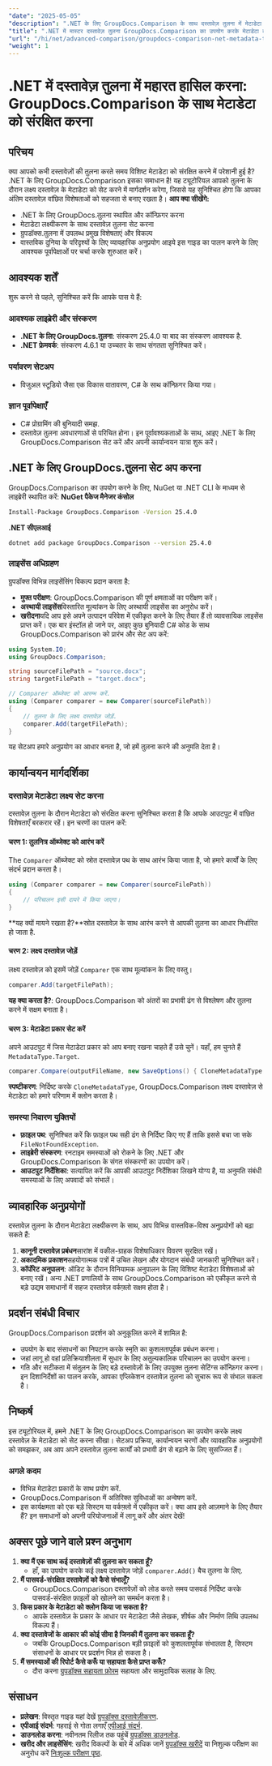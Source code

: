 ```yaml
---
"date": "2025-05-05"
"description": ".NET के लिए GroupDocs.Comparison के साथ दस्तावेज़ तुलना में मेटाडेटा लक्ष्य निर्धारित करने का तरीका जानें। अपने दस्तावेज़ प्रबंधन कौशल को बेहतर बनाएँ और सटीक मेटाडेटा संरक्षण सुनिश्चित करें।"
"title": ".NET में मास्टर दस्तावेज़ तुलना GroupDocs.Comparison का उपयोग करके मेटाडेटा को संरक्षित करें"
"url": "/hi/net/advanced-comparison/groupdocs-comparison-net-metadata-target/"
"weight": 1
---
```


# .NET में दस्तावेज़ तुलना में महारत हासिल करना: GroupDocs.Comparison के साथ मेटाडेटा को संरक्षित करना
## परिचय
क्या आपको कभी दस्तावेज़ों की तुलना करते समय विशिष्ट मेटाडेटा को संरक्षित करने में परेशानी हुई है? .NET के लिए GroupDocs.Comparison इसका समाधान है! यह ट्यूटोरियल आपको तुलना के दौरान लक्ष्य दस्तावेज़ के मेटाडेटा को सेट करने में मार्गदर्शन करेगा, जिससे यह सुनिश्चित होगा कि आपका अंतिम दस्तावेज़ वांछित विशेषताओं को सहजता से बनाए रखता है।
**आप क्या सीखेंगे:**
- .NET के लिए GroupDocs.तुलना स्थापित और कॉन्फ़िगर करना
- मेटाडेटा लक्ष्यीकरण के साथ दस्तावेज़ तुलना सेट करना
- ग्रुपडॉक्स.तुलना में उपलब्ध प्रमुख विशेषताएं और विकल्प
- वास्तविक दुनिया के परिदृश्यों के लिए व्यावहारिक अनुप्रयोग
आइये इस गाइड का पालन करने के लिए आवश्यक पूर्वापेक्षाओं पर चर्चा करके शुरुआत करें।
## आवश्यक शर्तें
शुरू करने से पहले, सुनिश्चित करें कि आपके पास ये हैं:
### आवश्यक लाइब्रेरी और संस्करण
- **.NET के लिए GroupDocs.तुलना**: संस्करण 25.4.0 या बाद का संस्करण आवश्यक है.
- **.NET फ्रेमवर्क**: संस्करण 4.6.1 या उच्चतर के साथ संगतता सुनिश्चित करें।
### पर्यावरण सेटअप
- विजुअल स्टूडियो जैसा एक विकास वातावरण, C# के साथ कॉन्फ़िगर किया गया।
### ज्ञान पूर्वापेक्षाएँ
- C# प्रोग्रामिंग की बुनियादी समझ.
- दस्तावेज़ तुलना अवधारणाओं से परिचित होना।
इन पूर्वावश्यकताओं के साथ, आइए .NET के लिए GroupDocs.Comparison सेट करें और अपनी कार्यान्वयन यात्रा शुरू करें।
## .NET के लिए GroupDocs.तुलना सेट अप करना
GroupDocs.Comparison का उपयोग करने के लिए, NuGet या .NET CLI के माध्यम से लाइब्रेरी स्थापित करें:
**NuGet पैकेज मैनेजर कंसोल**
```bash
Install-Package GroupDocs.Comparison -Version 25.4.0
```
**.NET सीएलआई**
```bash
dotnet add package GroupDocs.Comparison --version 25.4.0
```
### लाइसेंस अधिग्रहण
ग्रुपडॉक्स विभिन्न लाइसेंसिंग विकल्प प्रदान करता है:
- **मुफ्त परीक्षण**: GroupDocs.Comparison की पूर्ण क्षमताओं का परीक्षण करें।
- **अस्थायी लाइसेंस**विस्तारित मूल्यांकन के लिए अस्थायी लाइसेंस का अनुरोध करें।
- **खरीदना**यदि आप इसे अपने उत्पादन परिवेश में एकीकृत करने के लिए तैयार हैं तो व्यावसायिक लाइसेंस प्राप्त करें।
एक बार इंस्टॉल हो जाने पर, आइए कुछ बुनियादी C# कोड के साथ GroupDocs.Comparison को प्रारंभ और सेट अप करें:
```csharp
using System.IO;
using GroupDocs.Comparison;

string sourceFilePath = "source.docx";
string targetFilePath = "target.docx";

// Comparer ऑब्जेक्ट को आरम्भ करें.
using (Comparer comparer = new Comparer(sourceFilePath))
{
    // तुलना के लिए लक्ष्य दस्तावेज़ जोड़ें.
    comparer.Add(targetFilePath);
}
```
यह सेटअप हमारे अनुप्रयोग का आधार बनता है, जो हमें तुलना करने की अनुमति देता है।
## कार्यान्वयन मार्गदर्शिका
### दस्तावेज़ मेटाडेटा लक्ष्य सेट करना
दस्तावेज़ तुलना के दौरान मेटाडेटा को संरक्षित करना सुनिश्चित करता है कि आपके आउटपुट में वांछित विशेषताएँ बरकरार रहें। इन चरणों का पालन करें:
#### चरण 1: तुलनित्र ऑब्जेक्ट को आरंभ करें
The `Comparer` ऑब्जेक्ट को स्रोत दस्तावेज़ पथ के साथ आरंभ किया जाता है, जो हमारे कार्यों के लिए संदर्भ प्रदान करता है।
```csharp
using (Comparer comparer = new Comparer(sourceFilePath))
{
    // परिचालन इसी दायरे में किया जाएगा।
}
```
**यह क्यों मायने रखता है?**स्रोत दस्तावेज़ के साथ आरंभ करने से आपकी तुलना का आधार निर्धारित हो जाता है.
#### चरण 2: लक्ष्य दस्तावेज़ जोड़ें
लक्ष्य दस्तावेज़ को इसमें जोड़ें `Comparer` एक साथ मूल्यांकन के लिए वस्तु।
```csharp
comparer.Add(targetFilePath);
```
**यह क्या करता है?**: GroupDocs.Comparison को अंतरों का प्रभावी ढंग से विश्लेषण और तुलना करने में सक्षम बनाता है।
#### चरण 3: मेटाडेटा प्रकार सेट करें
अपने आउटपुट में जिस मेटाडेटा प्रकार को आप बनाए रखना चाहते हैं उसे चुनें। यहाँ, हम चुनते हैं `MetadataType.Target`.
```csharp
comparer.Compare(outputFileName, new SaveOptions() { CloneMetadataType = MetadataType.Target });
```
**स्पष्टीकरण**: निर्दिष्ट करके `CloneMetadataType`, GroupDocs.Comparison लक्ष्य दस्तावेज़ से मेटाडेटा को हमारे परिणाम में क्लोन करता है।
### समस्या निवारण युक्तियों
- **फ़ाइल पथ**: सुनिश्चित करें कि फ़ाइल पथ सही ढंग से निर्दिष्ट किए गए हैं ताकि इससे बचा जा सके `FileNotFoundException`.
- **लाइब्रेरी संस्करण**: रनटाइम समस्याओं को रोकने के लिए .NET और GroupDocs.Comparison के संगत संस्करणों का उपयोग करें।
- **आउटपुट निर्देशिका**: सत्यापित करें कि आपकी आउटपुट निर्देशिका लिखने योग्य है, या अनुमति संबंधी समस्याओं के लिए अपवादों को संभालें।
## व्यावहारिक अनुप्रयोगों
दस्तावेज़ तुलना के दौरान मेटाडेटा लक्ष्यीकरण के साथ, आप विभिन्न वास्तविक-विश्व अनुप्रयोगों को बढ़ा सकते हैं:
1. **कानूनी दस्तावेज़ प्रबंधन**सारांश में वकील-ग्राहक विशेषाधिकार विवरण सुरक्षित रखें।
2. **अकादमिक प्रकाशन**सहयोगात्मक पत्रों में उचित लेखन और योगदान संबंधी जानकारी सुनिश्चित करें।
3. **कॉर्पोरेट अनुपालन**: ऑडिट के दौरान विनियामक अनुपालन के लिए विशिष्ट मेटाडेटा विशेषताओं को बनाए रखें।
अन्य .NET प्रणालियों के साथ GroupDocs.Comparison को एकीकृत करने से बड़े उद्यम समाधानों में सहज दस्तावेज़ वर्कफ़्लो सक्षम होता है।
## प्रदर्शन संबंधी विचार
GroupDocs.Comparison प्रदर्शन को अनुकूलित करने में शामिल है:
- उपयोग के बाद संसाधनों का निपटान करके स्मृति का कुशलतापूर्वक प्रबंधन करना।
- जहां लागू हो वहां प्रतिक्रियाशीलता में सुधार के लिए अतुल्यकालिक परिचालन का उपयोग करना।
- गति और सटीकता में संतुलन के लिए बड़े दस्तावेज़ों के लिए उपयुक्त तुलना सेटिंग्स कॉन्फ़िगर करना।
इन दिशानिर्देशों का पालन करके, आपका एप्लिकेशन दस्तावेज़ तुलना को सुचारू रूप से संभाल सकता है।
## निष्कर्ष
इस ट्यूटोरियल में, हमने .NET के लिए GroupDocs.Comparison का उपयोग करके लक्ष्य दस्तावेज़ के मेटाडेटा को सेट करना सीखा। सेटअप प्रक्रिया, कार्यान्वयन चरणों और व्यावहारिक अनुप्रयोगों को समझकर, अब आप अपने दस्तावेज़ तुलना कार्यों को प्रभावी ढंग से बढ़ाने के लिए सुसज्जित हैं।
### अगले कदम
- विभिन्न मेटाडेटा प्रकारों के साथ प्रयोग करें.
- GroupDocs.Comparison में अतिरिक्त सुविधाओं का अन्वेषण करें.
- इस कार्यक्षमता को एक बड़े सिस्टम या वर्कफ़्लो में एकीकृत करें।
क्या आप इसे आज़माने के लिए तैयार हैं? इन समाधानों को अपनी परियोजनाओं में लागू करें और अंतर देखें!
## अक्सर पूछे जाने वाले प्रश्न अनुभाग
1. **क्या मैं एक साथ कई दस्तावेज़ों की तुलना कर सकता हूँ?**
   - हाँ, का उपयोग करके कई लक्ष्य दस्तावेज़ जोड़ें `comparer.Add()` बैच तुलना के लिए.
2. **मैं पासवर्ड-संरक्षित दस्तावेज़ों को कैसे संभालूँ?**
   - GroupDocs.Comparison दस्तावेज़ों को लोड करते समय पासवर्ड निर्दिष्ट करके पासवर्ड-संरक्षित फ़ाइलों को खोलने का समर्थन करता है।
3. **किस प्रकार के मेटाडेटा को क्लोन किया जा सकता है?**
   - आपके दस्तावेज़ के प्रकार के आधार पर मेटाडेटा जैसे लेखक, शीर्षक और निर्माण तिथि उपलब्ध विकल्प हैं।
4. **क्या दस्तावेजों के आकार की कोई सीमा है जिनकी मैं तुलना कर सकता हूँ?**
   - जबकि GroupDocs.Comparison बड़ी फ़ाइलों को कुशलतापूर्वक संभालता है, सिस्टम संसाधनों के आधार पर प्रदर्शन भिन्न हो सकता है।
5. **मैं समस्याओं की रिपोर्ट कैसे करूँ या सहायता कैसे प्राप्त करूँ?**
   - दौरा करना [ग्रुपडॉक्स सहायता फ़ोरम](https://forum.groupdocs.com/c/comparison) सहायता और सामुदायिक सलाह के लिए.
## संसाधन
- **प्रलेखन**: विस्तृत गाइड यहां देखें [ग्रुपडॉक्स दस्तावेज़ीकरण](https://docs.groupdocs.com/comparison/net/).
- **एपीआई संदर्भ**: गहराई से गोता लगाएँ [एपीआई संदर्भ](https://reference.groupdocs.com/comparison/net/).
- **डाउनलोड करना**: नवीनतम रिलीज तक पहुंचें [ग्रुपडॉक्स डाउनलोड](https://releases.groupdocs.com/comparison/net/).
- **खरीद और लाइसेंसिंग**: खरीद विकल्पों के बारे में अधिक जानें [ग्रुपडॉक्स खरीदें](https://purchase.groupdocs.com/buy) या निशुल्क परीक्षण का अनुरोध करें [निःशुल्क परीक्षण पृष्ठ](https://releases.groupdocs.com/comparison/net/).